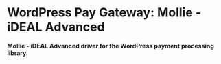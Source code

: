 # WordPress Pay Gateway: Mollie - iDEAL Advanced

**Mollie - iDEAL Advanced driver for the WordPress payment processing library.**
